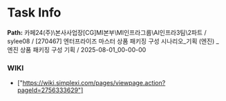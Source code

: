 # Task Info

**Path:** 카페24(주)\본사사업장\[CG]MI본부\MI인프라그룹\AI인프라3팀\2파트 / sylee08 / [270467] 엔터프라이즈 마스터 상품 패키징 구성 시나리오_기획 (엔진) _ 엔진 상품 패키징 구성 기획 / 2025-08-01_00-00-00

### WIKI
- ["https://wiki.simplexi.com/pages/viewpage.action?pageId=2756333629"]

